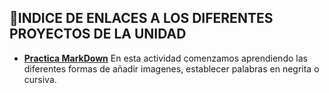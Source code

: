 ##  🔢INDICE DE ENLACES A LOS DIFERENTES PROYECTOS DE LA UNIDAD 

* [**Practica MarkDown**](https://github.com/AdriCarrasco22/Porfolio_Adrian_Carrasco_DAW/blob/main/UD1_GitHub_Y_MarkDown/Ejercicios/GitHub-MarkDown.md)
  En esta actividad comenzamos aprendiendo las diferentes formas de añadir imagenes, establecer palabras en negrita o cursiva.

